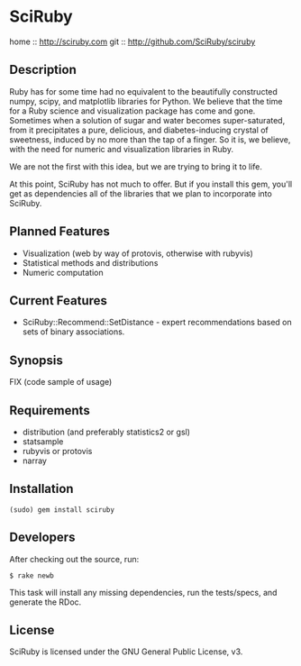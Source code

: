 # SciRuby

home  :: http://sciruby.com
git   :: http://github.com/SciRuby/sciruby

## Description

Ruby has for some time had no equivalent to the beautifully constructed numpy, scipy, and matplotlib libraries for Python. We believe that the time for a Ruby science and visualization package has come and gone. Sometimes when a solution of sugar and water becomes super-saturated, from it precipitates a pure, delicious, and diabetes-inducing crystal of sweetness, induced by no more than the tap of a finger. So it is, we believe, with the need for numeric and visualization libraries in Ruby.

We are not the first with this idea, but we are trying to bring it to life.

At this point, SciRuby has not much to offer. But if you install this gem, you'll get as dependencies all of the libraries that we plan to incorporate into SciRuby.

## Planned Features

* Visualization (web by way of protovis, otherwise with rubyvis)
* Statistical methods and distributions
* Numeric computation

## Current Features

* SciRuby::Recommend::SetDistance - expert recommendations based on sets of binary associations.

## Synopsis

FIX (code sample of usage)

## Requirements

* distribution (and preferably statistics2 or gsl)
* statsample
* rubyvis or protovis
* narray

## Installation

    (sudo) gem install sciruby

## Developers

After checking out the source, run:

    $ rake newb

This task will install any missing dependencies, run the tests/specs,
and generate the RDoc.

## License

SciRuby is licensed under the GNU General Public License, v3.
